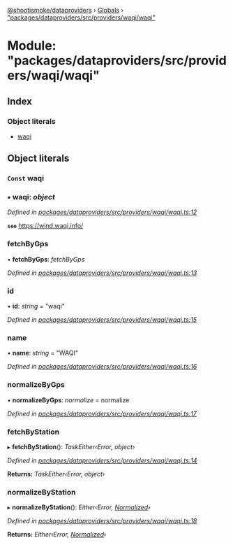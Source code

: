 [@shootismoke/dataproviders](../README.md) › [Globals](../globals.md) › ["packages/dataproviders/src/providers/waqi/waqi"](_packages_dataproviders_src_providers_waqi_waqi_.md)

# Module: "packages/dataproviders/src/providers/waqi/waqi"

## Index

### Object literals

* [waqi](_packages_dataproviders_src_providers_waqi_waqi_.md#const-waqi)

## Object literals

### `Const` waqi

### ▪ **waqi**: *object*

*Defined in [packages/dataproviders/src/providers/waqi/waqi.ts:12](https://github.com/shootismoke/common/blob/9e887e2/packages/dataproviders/src/providers/waqi/waqi.ts#L12)*

**`see`** https://wind.waqi.info/

###  fetchByGps

• **fetchByGps**: *fetchByGps*

*Defined in [packages/dataproviders/src/providers/waqi/waqi.ts:13](https://github.com/shootismoke/common/blob/9e887e2/packages/dataproviders/src/providers/waqi/waqi.ts#L13)*

###  id

• **id**: *string* = "waqi"

*Defined in [packages/dataproviders/src/providers/waqi/waqi.ts:15](https://github.com/shootismoke/common/blob/9e887e2/packages/dataproviders/src/providers/waqi/waqi.ts#L15)*

###  name

• **name**: *string* = "WAQI"

*Defined in [packages/dataproviders/src/providers/waqi/waqi.ts:16](https://github.com/shootismoke/common/blob/9e887e2/packages/dataproviders/src/providers/waqi/waqi.ts#L16)*

###  normalizeByGps

• **normalizeByGps**: *normalize* = normalize

*Defined in [packages/dataproviders/src/providers/waqi/waqi.ts:17](https://github.com/shootismoke/common/blob/9e887e2/packages/dataproviders/src/providers/waqi/waqi.ts#L17)*

###  fetchByStation

▸ **fetchByStation**(): *TaskEither‹Error, object›*

*Defined in [packages/dataproviders/src/providers/waqi/waqi.ts:14](https://github.com/shootismoke/common/blob/9e887e2/packages/dataproviders/src/providers/waqi/waqi.ts#L14)*

**Returns:** *TaskEither‹Error, object›*

###  normalizeByStation

▸ **normalizeByStation**(): *Either‹Error, [Normalized](_packages_dataproviders_src_types_.md#normalized)›*

*Defined in [packages/dataproviders/src/providers/waqi/waqi.ts:18](https://github.com/shootismoke/common/blob/9e887e2/packages/dataproviders/src/providers/waqi/waqi.ts#L18)*

**Returns:** *Either‹Error, [Normalized](_packages_dataproviders_src_types_.md#normalized)›*
